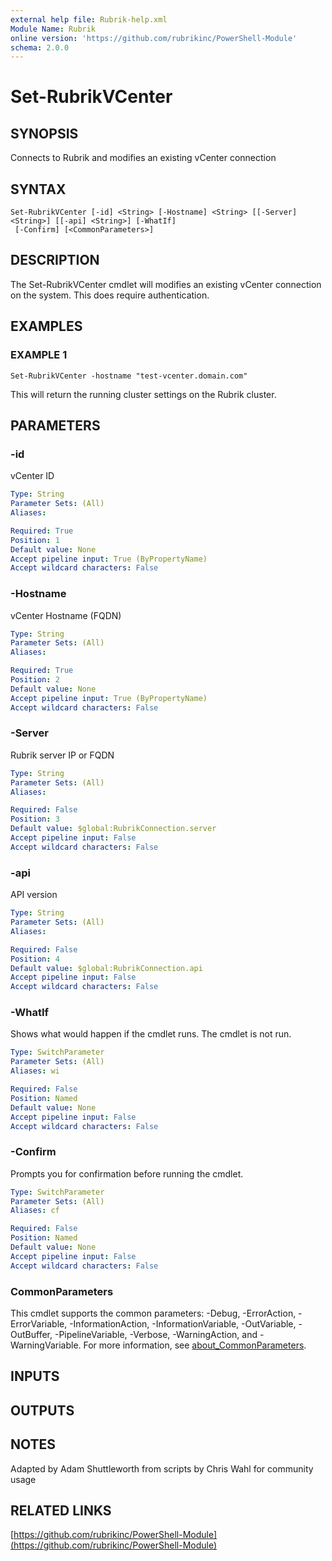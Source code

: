 ```yaml
---
external help file: Rubrik-help.xml
Module Name: Rubrik
online version: 'https://github.com/rubrikinc/PowerShell-Module'
schema: 2.0.0
---
```


# Set-RubrikVCenter

## SYNOPSIS

Connects to Rubrik and modifies an existing vCenter connection

## SYNTAX

```text
Set-RubrikVCenter [-id] <String> [-Hostname] <String> [[-Server] <String>] [[-api] <String>] [-WhatIf]
 [-Confirm] [<CommonParameters>]
```

## DESCRIPTION

The Set-RubrikVCenter cmdlet will modifies an existing vCenter connection on the system. This does require authentication.

## EXAMPLES

### EXAMPLE 1

```text
Set-RubrikVCenter -hostname "test-vcenter.domain.com"
```

This will return the running cluster settings on the Rubrik cluster.

## PARAMETERS

### -id

vCenter ID

```yaml
Type: String
Parameter Sets: (All)
Aliases:

Required: True
Position: 1
Default value: None
Accept pipeline input: True (ByPropertyName)
Accept wildcard characters: False
```

### -Hostname

vCenter Hostname \(FQDN\)

```yaml
Type: String
Parameter Sets: (All)
Aliases:

Required: True
Position: 2
Default value: None
Accept pipeline input: True (ByPropertyName)
Accept wildcard characters: False
```

### -Server

Rubrik server IP or FQDN

```yaml
Type: String
Parameter Sets: (All)
Aliases:

Required: False
Position: 3
Default value: $global:RubrikConnection.server
Accept pipeline input: False
Accept wildcard characters: False
```

### -api

API version

```yaml
Type: String
Parameter Sets: (All)
Aliases:

Required: False
Position: 4
Default value: $global:RubrikConnection.api
Accept pipeline input: False
Accept wildcard characters: False
```

### -WhatIf

Shows what would happen if the cmdlet runs. The cmdlet is not run.

```yaml
Type: SwitchParameter
Parameter Sets: (All)
Aliases: wi

Required: False
Position: Named
Default value: None
Accept pipeline input: False
Accept wildcard characters: False
```

### -Confirm

Prompts you for confirmation before running the cmdlet.

```yaml
Type: SwitchParameter
Parameter Sets: (All)
Aliases: cf

Required: False
Position: Named
Default value: None
Accept pipeline input: False
Accept wildcard characters: False
```

### CommonParameters

This cmdlet supports the common parameters: -Debug, -ErrorAction, -ErrorVariable, -InformationAction, -InformationVariable, -OutVariable, -OutBuffer, -PipelineVariable, -Verbose, -WarningAction, and -WarningVariable. For more information, see [about\_CommonParameters](http://go.microsoft.com/fwlink/?LinkID=113216).

## INPUTS

## OUTPUTS

## NOTES

Adapted by Adam Shuttleworth from scripts by Chris Wahl for community usage

## RELATED LINKS

[https://github.com/rubrikinc/PowerShell-Module](https://github.com/rubrikinc/PowerShell-Module)


